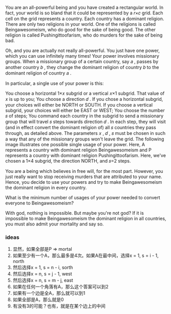 You are an all-powerful being and you have created a rectangular world. In fact, your world is so bland that it could be represented by a 𝑟×𝑐
 grid. Each cell on the grid represents a country. Each country has a dominant religion. There are only two religions in your world. One of the religions is called Beingawesomeism, who do good for the sake of being good. The other religion is called Pushingittoofarism, who do murders for the sake of being bad.

Oh, and you are actually not really all-powerful. You just have one power, which you can use infinitely many times! Your power involves missionary groups. When a missionary group of a certain country, say 𝑎
, passes by another country 𝑏
, they change the dominant religion of country 𝑏
 to the dominant religion of country 𝑎
.

In particular, a single use of your power is this:

You choose a horizontal 1×𝑥
 subgrid or a vertical 𝑥×1
 subgrid. That value of 𝑥
 is up to you;
You choose a direction 𝑑
. If you chose a horizontal subgrid, your choices will either be NORTH or SOUTH. If you choose a vertical subgrid, your choices will either be EAST or WEST;
You choose the number 𝑠
 of steps;
You command each country in the subgrid to send a missionary group that will travel 𝑠
 steps towards direction 𝑑
. In each step, they will visit (and in effect convert the dominant religion of) all 𝑠
 countries they pass through, as detailed above.
The parameters 𝑥
, 𝑑
, 𝑠
 must be chosen in such a way that any of the missionary groups won't leave the grid.
The following image illustrates one possible single usage of your power. Here, A represents a country with dominant religion Beingawesomeism and P represents a country with dominant religion Pushingittoofarism. Here, we've chosen a 1×4
 subgrid, the direction NORTH, and 𝑠=2
 steps.


You are a being which believes in free will, for the most part. However, you just really want to stop receiving murders that are attributed to your name. Hence, you decide to use your powers and try to make Beingawesomeism the dominant religion in every country.

What is the minimum number of usages of your power needed to convert everyone to Beingawesomeism?

With god, nothing is impossible. But maybe you're not god? If it is impossible to make Beingawesomeism the dominant religion in all countries, you must also admit your mortality and say so.

### ideas
1. 显然，如果全部是P => mortal
2. 如果至少有一个A，那么最多是4次。如果A在最中间，选择x = 1, s = i - 1, north
3. 然后选择x = 1, s = n - i, sorth
4. 然后选择x = n, s = j - 1, west
5. 然后选择x = n, s = m - j, east
6. 如果在任何一个角落有A，那么这个答案可以到2
7. 如果有一个边是全A，那么就可以到1
8. 如果全部是A，那么就是0
9. 有没有3的可能？也有，就是在某个边上的中间